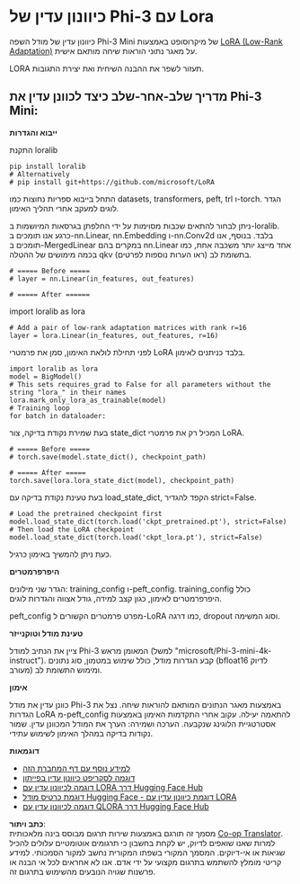 <!--
CO_OP_TRANSLATOR_METADATA:
{
  "original_hash": "50b6a55a0831b417835087d8b57759fe",
  "translation_date": "2025-05-09T20:46:51+00:00",
  "source_file": "md/03.FineTuning/FineTuning_Lora.md",
  "language_code": "he"
}
-->
# **כיוונון עדין של Phi-3 עם Lora**

כיוונון עדין של מודל השפה Phi-3 Mini של מיקרוסופט באמצעות [LoRA (Low-Rank Adaptation)](https://github.com/microsoft/LoRA?WT.mc_id=aiml-138114-kinfeylo) על מאגר נתוני הוראות שיחה מותאם אישית.

LORA תעזור לשפר את ההבנה השיחית ואת יצירת התגובות.

## מדריך שלב-אחר-שלב כיצד לכוונן עדין את Phi-3 Mini:

**ייבוא והגדרות**

התקנת loralib

```
pip install loralib
# Alternatively
# pip install git+https://github.com/microsoft/LoRA

```

התחל בייבוא ספריות נחוצות כמו datasets, transformers, peft, trl ו-torch.
הגדר לוגים למעקב אחרי תהליך האימון.

ניתן לבחור להתאים שכבות מסוימות על ידי החלפתן בגרסאות המיושמות ב-loralib. כרגע אנו תומכים ב-nn.Linear, nn.Embedding ו-nn.Conv2d בלבד. בנוסף, אנו תומכים ב-MergedLinear במקרים בהם nn.Linear אחד מייצג יותר משכבה אחת, כמו בכמה מימושים של ההטלה qkv בתשומת לב (ראו הערות נוספות לפרטים).

```
# ===== Before =====
# layer = nn.Linear(in_features, out_features)
```

```
# ===== After ======
```

import loralib as lora

```
# Add a pair of low-rank adaptation matrices with rank r=16
layer = lora.Linear(in_features, out_features, r=16)
```

לפני תחילת לולאת האימון, סמן את פרמטרי LoRA בלבד כניתנים לאימון.

```
import loralib as lora
model = BigModel()
# This sets requires_grad to False for all parameters without the string "lora_" in their names
lora.mark_only_lora_as_trainable(model)
# Training loop
for batch in dataloader:
```

בעת שמירת נקודת בדיקה, צור state_dict המכיל רק את פרמטרי LoRA.

```
# ===== Before =====
# torch.save(model.state_dict(), checkpoint_path)
```
```
# ===== After =====
torch.save(lora.lora_state_dict(model), checkpoint_path)
```

בעת טעינת נקודת בדיקה עם load_state_dict, הקפד להגדיר strict=False.

```
# Load the pretrained checkpoint first
model.load_state_dict(torch.load('ckpt_pretrained.pt'), strict=False)
# Then load the LoRA checkpoint
model.load_state_dict(torch.load('ckpt_lora.pt'), strict=False)
```

כעת ניתן להמשיך באימון כרגיל.

**היפרפרמטרים**

הגדר שני מילונים: training_config ו-peft_config. training_config כולל היפרפרמטרים לאימון, כגון קצב למידה, גודל אצווה והגדרות לוגים.

peft_config מפרט פרמטרים הקשורים ל-LoRA כמו דרגה, dropout וסוג המשימה.

**טעינת מודל וטוקנייזר**

ציין את הנתיב למודל Phi-3 המאומן מראש (למשל "microsoft/Phi-3-mini-4k-instruct"). קבע הגדרות מודל, כולל שימוש במטמון, סוג נתונים (bfloat16 לדיוק מעורב) ומימוש התשומת לב.

**אימון**

כוונן עדין את מודל Phi-3 באמצעות מאגר הנתונים המותאם להוראות שיחה. נצל את הגדרות LoRA מ-peft_config להתאמה יעילה. עקוב אחרי התקדמות האימון באמצעות אסטרטגיית הלוגינג שנקבעה.
הערכה ושמירה: הערך את המודל המכוונן עדין.
שמור נקודות בדיקה במהלך האימון לשימוש עתידי.

**דוגמאות**
- [למידע נוסף עם דף המחברת הזה](../../../../code/03.Finetuning/Phi_3_Inference_Finetuning.ipynb)
- [דוגמה לסקריפט כיוונון עדין בפייתון](../../../../code/03.Finetuning/FineTrainingScript.py)
- [דוגמה לכיוונון עדין עם LORA דרך Hugging Face Hub](../../../../code/03.Finetuning/Phi-3-finetune-lora-python.ipynb)
- [דוגמת כרטיס מודל Hugging Face - דוגמת כיוונון עדין עם LORA](https://huggingface.co/microsoft/Phi-3-mini-4k-instruct/blob/main/sample_finetune.py)
- [דוגמה לכיוונון עדין עם QLORA דרך Hugging Face Hub](../../../../code/03.Finetuning/Phi-3-finetune-qlora-python.ipynb)

**כתב ויתור**:  
מסמך זה תורגם באמצעות שירות תרגום מבוסס בינה מלאכותית [Co-op Translator](https://github.com/Azure/co-op-translator). למרות שאנו שואפים לדיוק, יש לקחת בחשבון כי תרגומים אוטומטיים עלולים להכיל שגיאות או אי-דיוקים. המסמך המקורי בשפתו המקורית נחשב למקור הסמכותי. למידע קריטי מומלץ להשתמש בתרגום מקצועי על ידי אדם. אנו לא אחראים לכל אי הבנה או פרשנות שגויה הנובעים מהשימוש בתרגום זה.